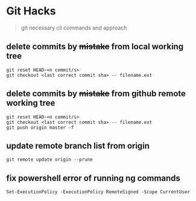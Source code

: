 # **Git Hacks**
> git necessary cli commands and approach


## **delete commits by ~~mistake~~ from local working tree**

```
git reset HEAD~<n commit/s>
git checkout <last correct commit sha> -- filename.ext
```

## **delete commits by ~~mistake~~ from github remote working tree**

```
git reset HEAD~<n commit/s>
git checkout <last correct commit sha> -- filename.ext
git push origin master -f
```

## **update remote branch list from origin**

```
git remote update origin --prune
```


## **fix powershell error of running ng commands**

```
Set-ExecutionPolicy -ExecutionPolicy RemoteSigned -Scope CurrentUser
```
